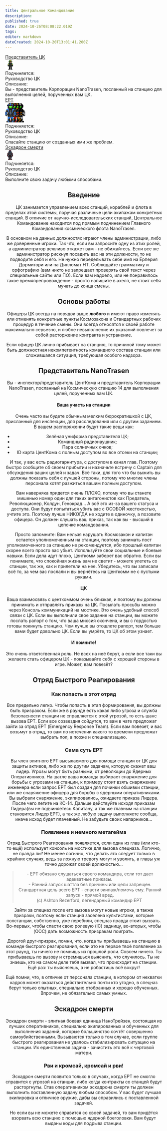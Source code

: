 ```yaml
---
title: Центральное Командование
description: 
published: true
date: 2024-10-26T08:08:22.019Z
tags: 
editor: markdown
dateCreated: 2024-10-20T13:01:41.200Z
---
```


<div class="rolescontainer">

<div class="role">
<div class="rolename"><a href="/roles/representativeofcc" class="custom-link">Представитель ЦК</a></div>
<div class="roleimg"><img src="/roles/rcc.png"></div>
<div class="roleheadlabel">Подчиняется:</div>
<div class="rolehead">Руководство ЦК</div>
<div class="roledesclabel">Описание:</div>  
<div class="roledesc">Вы - представитель Корпорации NanoTrasen, посланный на станцию для выполнения целей, порученных вам ЦК.</div>  
</div>
  
<div class="role">
<div class="rolename"><a href="/roles/emergencyresponseteam" class="custom-link">ЕРТ</a></div>
<div class="roleimg"><img src="/roles/emergencyresponseteam.png"></div>
<div class="roleheadlabel">Подчиняется:</div>
<div class="rolehead">Руководство ЦК</div>
<div class="roledesclabel">Описание:</div>  
<div class="roledesc">Спасайте станцию от созданных ими же проблем.</div>  
</div>

<div class="role">
<div class="rolename"><a href="/roles/deathsquad" class="custom-link">Эскадрон смерти</a></div>
<div class="roleimg"><img src="/roles/deathsquad.png"></div>
<div class="roleheadlabel">Подчиняется:</div>
<div class="rolehead">Руководство ЦК</div>
<div class="roledesclabel">Описание:</div>  
<div class="roledesc">Выполните свою задачу любыми способами.</div>  
</div>

</div>

<center>
<div class="textcontainer">

## **Введение**

ЦК занимается управлением всех станций, кораблей и флота в пределах этой системы, поручая различные цели экипажам конкретных станций. В отличие от научно-исследовательских станций, Центральное Командование находится под прямым подчинением Главного Командования космического флота NanoTrasen.

В основном на данных должностях играют члены администрации, либо же доверенные игроки. Так что, если вы запросите одну из этих ролей, а администратор вежливо откажет вам - не обижайтесь. Если все же администратор рискнул посадить вас на эти должности, то не подводите себя и его. Не нужно переделывать себе имя на Ерперия Дормитори или на Дипломат НТ. Соблюдайте грамматику и орфографию (вам никто не запрещает проверять свой текст через специальные сайты или ПО). Если вам надоело, или не понравилось такое времяпрепровождение - просто напишите в ахелп, не стоит себя мучать до конца смены.

## **Основы работы**

Офицеры ЦК всегда на порядок выше **любого** и имеют право изменять или отменять конкретные пункты Космозакона и Стандартных рабочих процедур в течение смены. Они всегда относятся к своей работе максимально серьезно, и любое невыполнение их указаний повлечет за собой расторжение контракта и устранение.

Если офицер ЦК лично прибывает на станцию, то причиной тому может быть должностная некомпетентность командного состава станции или сложившаяся ситуация, требующая особого надзора.

## Представитель NanoTrasen

Вы - инспектор/представитель ЦентКома и представитель Корпорации NanoTrasen, посланный на Космическую станцию 14 для выполнения целей, порученных вам ЦК.

#### Ваша участь на станции

Очень часто вы будете обычным мелким бюрократишкой с ЦК, присланный для инспекции, для расследования или с другим заданием. В вашем распоряжении будут такие вещи как:

-   Зелёная униформа представителя ЦК;
-   Командный радионаушник;
-   Пара солнечных очков;
-   ID карта ЦентКома с полным доступом во все отсеки на станции;

И так, у вас есть радиогарнитура, с доступом в канал глав. Поэтому быстро сообщите об своем прибытии и назначьте встречу с Captain для обсуждения ваших целей и задач. Всё таки, для того что бы выжить вы должны показать себя с лучшей стороны, потому что многие члены персонала хотят разжиться вашим полным доступом.

Вам наверняка придется очень ПЛОХО, потому что вы станете мишенью номер один для таких антагонистов как Предатель, Революционер, Колдун, Генокрад... А всё это из-за вашего статуса и доступа. Они будут попытаться убить вас с ОСОБОЙ жестокостью, учтите это. Поэтому лучше НИКОГДА не ходите в одиночку, а позовите офицера. Он должен слушать ваш приказ, так как вы - высший в цепочке командования.

Просто запомните: Вам нельзя нарушать Космозакон и капитан остается уполномоченным на станции, поэтому занимать пост уполномоченного за станцию не рекомендуется, ибо прошлый капитан скорее всего просто вас убьет. Используйте свои социальные и боевые навыки. Если дела идут плохо, Центкомм заберет вас обратно. Если вы понимаете, что спокойная жизнь вам не светит - можете улететь со станции, так же, как и прилетели на нее. Убедитесь, что вы записали всё то, за чем вас послали и вы вернётесь на Центкомм не с пустыми руками.

#### ЦК

Ваша взаимосвязь с центкоммом очень близкая, и поэтому вы должны принимать и отправлять приказы на ЦК. Посылать просьбы можно через Консоль коммуникаций на мостике. Это очень удобный способ связи с ЦК. Если вы выполнили свое задание на станции, вы можете послать рапорт о том, что ваша миссия окончена, и вы с гордостью готовы покинуть станцию. Чем лучше вы отошлете рапорт, тем больше вами будет довольно ЦК. Если вы умрёте, то ЦК об этом узнает.

#### И помните!

Это очень ответственная роль. Не всех на неё берут, а если все таки вы желаете стать офицером ЦК - показывайте себя с хорошей стороны в игре. Может, вам повезёт?

## Отряд Быстрого Реагирования

### Как попасть в этот отряд

Все предельно легко. Чтобы попасть в этап формирования, вы должны быть призраком. Если же в раунде есть какая либо угроза и служба безопасности станции не справляется с этой угрозой, то есть шанс вызова ЕРТ. Если все созвездия сойдутся, то вам в чате предложат зайти за отряд ЕРТ (Emergency Response Team). Если вам повезет, и вас возьмут в отряд, то вам по истечении какого то времени предложат выбрать пол, а позже и специализацию.

### Сама суть ЕРТ

Вы член элитного ЕРТ высылаемого для помощи станции от ЦК для защиты активов, либо же по другим задачам, которую скажет ваш лидер. Угрозы могут быть разными, от революции до Ядерных Оперативников. На шатле ваша команда выбирает снаряжение для борьбы с угрозами на станции, к примеру стоит взять снаряжение инженера если запрос ЕРТ был создан для починки обшивки станции, или же снаряжение офицера для борьбы с ядерными оперативниками. Вы выбрали снаряжение, экипировались, ожидаете приказа Лидера. После чего летите на КС-14. Дальше действуйте исходя приказам Лидера(вы не подчиняетесь Капитану, а так же главным на станции становится Лидер ЕРТ), а так же любую задачу выполняете сообща, иначе исход будет плачевный. Не забудьте своих напарников...

### Появление и немного метагейма

Отряд Быстрого Реагирования появляется, если один из глав (или кто-то ещё) использует консоль на мостике для вызова спецназа. Логично, не правда ли? Не менее логично, что делать это следует только в крайних случаях, ведь за ложную тревогу могут и уволить, а главы уж точно дорожат своей должностью...

> \- ЕРТ обязано слушаться своего командира, если тот дает адекватные приказы.   
> \- Ранний запуск шаттла без причины или цели запрещен. Стандартная цель всего ЕРТ - спасти экипаж/помочь ему. Ранний запуск - прямой вред.  
> (с) Ashton Rezerford, легендарный командир ЕРТ   


Зайти за спецназ после его вызова могут новые игроки, а также призраки, поэтому если станция заселена культистами, которые полстанции, собственно, уже перебили, спецназ правда стоит вызвать. Во-первых, чтобы спасти свою ролевую (IC) задницу, во-вторых, чтобы (OOC) дать возможность призракам поиграть.

Дорогой друг-призрак, помни, что, когда ты прибываешь на станцию в команде быстрого реагирования, если это не первое твоё появление за этот раунд, ты ничего не помнишь из прошлой роли. Совсем ничего. Ты прибываешь по вызову и стремишься выяснить, что случилось. Ты не знаешь, кто на самом деле тебя вызвал, что происходит на станции. Ещё раз: ты выясняешь, а не робастишь всё вокруг!

Ещё помни, что, в отличие от персонала станции, в котором от нехватки кадров может оказаться действительно почти кто угодно, в спецназ берут только опытных, специально отобранных и хорошо обученных. Впрочем, не обязательно самых умных.

## Эскадрон смерти

Эскадрон смерти - элитная боевая единица НаноТрейзен, состоящая из лучших оперативников, специально экипированных и обученных для выполнения заданий, которые большинство сочтёт совершенно самоубийственными. Вызываются только в том случае, если группе быстрого реагирования не удалось стабилизировать ситуацию на станции. Их единственная задача - зачистить это всё к чертовой матери.

### Рви и кромсай, кромсай и рви!

Эскадрон смерти появится только в случаях, когда ЕРТ не смогло справится с угрозой на станции, либо когда контракты со станцей будут расторгнуты. Став оперативником эскадрона смерти ты должен выполнить поставленную задачу любым способом. У вас будет лучшая экипировка и отличное оружие, дабы вы справились с поставленной задачей.

Но если вы не можете справится со своей задачей, то вам придётся взорвать всю станцию с помощью ядерной боеголовки. Вам будут выданы коды для подрыва станции.
  
</div>
</center>